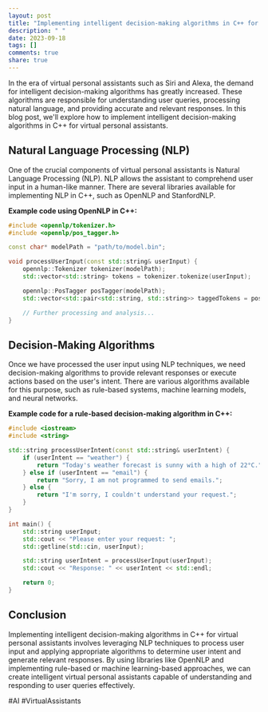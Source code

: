 ```yaml
---
layout: post
title: "Implementing intelligent decision-making algorithms in C++ for virtual personal assistants"
description: " "
date: 2023-09-18
tags: []
comments: true
share: true
---
```


In the era of virtual personal assistants such as Siri and Alexa, the demand for intelligent decision-making algorithms has greatly increased. These algorithms are responsible for understanding user queries, processing natural language, and providing accurate and relevant responses. In this blog post, we'll explore how to implement intelligent decision-making algorithms in C++ for virtual personal assistants.

## Natural Language Processing (NLP)

One of the crucial components of virtual personal assistants is Natural Language Processing (NLP). NLP allows the assistant to comprehend user input in a human-like manner. There are several libraries available for implementing NLP in C++, such as OpenNLP and StanfordNLP.

**Example code using OpenNLP in C++:**
```cpp
#include <opennlp/tokenizer.h>
#include <opennlp/pos_tagger.h>

const char* modelPath = "path/to/model.bin";

void processUserInput(const std::string& userInput) {
    opennlp::Tokenizer tokenizer(modelPath);
    std::vector<std::string> tokens = tokenizer.tokenize(userInput);

    opennlp::PosTagger posTagger(modelPath);
    std::vector<std::pair<std::string, std::string>> taggedTokens = posTagger.tag(tokens);

    // Further processing and analysis...
}
```

## Decision-Making Algorithms

Once we have processed the user input using NLP techniques, we need decision-making algorithms to provide relevant responses or execute actions based on the user's intent. There are various algorithms available for this purpose, such as rule-based systems, machine learning models, and neural networks.

**Example code for a rule-based decision-making algorithm in C++:**
```cpp
#include <iostream>
#include <string>

std::string processUserIntent(const std::string& userIntent) {
    if (userIntent == "weather") {
        return "Today's weather forecast is sunny with a high of 22°C.";
    } else if (userIntent == "email") {
        return "Sorry, I am not programmed to send emails.";
    } else {
        return "I'm sorry, I couldn't understand your request.";
    }
}

int main() {
    std::string userInput;
    std::cout << "Please enter your request: ";
    std::getline(std::cin, userInput);

    std::string userIntent = processUserInput(userInput);
    std::cout << "Response: " << userIntent << std::endl;

    return 0;
}
```

## Conclusion

Implementing intelligent decision-making algorithms in C++ for virtual personal assistants involves leveraging NLP techniques to process user input and applying appropriate algorithms to determine user intent and generate relevant responses. By using libraries like OpenNLP and implementing rule-based or machine learning-based approaches, we can create intelligent virtual personal assistants capable of understanding and responding to user queries effectively.

#AI #VirtualAssistants